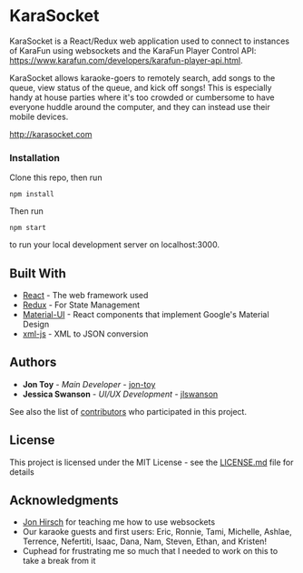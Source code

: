 # KaraSocket

KaraSocket is a React/Redux web application used to connect to instances of KaraFun using websockets and the KaraFun Player Control API: https://www.karafun.com/developers/karafun-player-api.html.

KaraSocket allows karaoke-goers to remotely search, add songs to the queue, view status of the queue, and kick off songs! This is especially handy at house parties where it's too crowded or cumbersome to have everyone huddle around the computer, and they can instead use their mobile devices.

http://karasocket.com

### Installation

Clone this repo, then run

```
npm install
```

Then run 

```
npm start
```

to run your local development server on localhost:3000.

## Built With

* [React](https://reactjs.org/) - The web framework used
* [Redux](https://redux.js.org/) - For State Management
* [Material-UI](https://material-ui.com/) - React components that implement Google's Material Design
* [xml-js](https://github.com/nashwaan/xml-js) - XML to JSON conversion

## Authors

* **Jon Toy** - *Main Developer* - [jon-toy](https://github.com/jon-toy)
* **Jessica Swanson** - *UI/UX Development* - [jlswanson](https://github.com/jlswanson)

See also the list of [contributors](https://github.com/jon-toy/karasocket/graphs/contributors) who participated in this project.


## License

This project is licensed under the MIT License - see the [LICENSE.md](LICENSE.md) file for details

## Acknowledgments

* [Jon Hirsch](https://github.com/Jon-Hirsch) for teaching me how to use websockets
* Our karaoke guests and first users: Eric, Ronnie, Tami, Michelle, Ashlae, Terrence, Nefertiti, Isaac, Dana, Nam, Steven, Ethan, and Kristen!
* Cuphead for frustrating me so much that I needed to work on this to take a break from it
